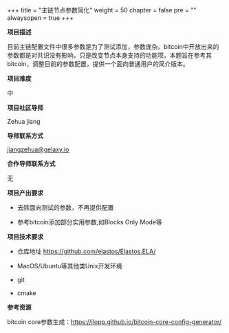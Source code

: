 +++
title = "主链节点参数简化"
weight = 50
chapter = false
pre = ""
alwaysopen = true
+++

**项目描述**

目前主链配置文件中很多参数是为了测试添加，参数庞杂。bitcoin中开放出来的参数都是对共识没有影响，只是改变节点本身支持的功能项，本题旨在参考其bitcoin，调整目前的参数配置，提供一个面向普通用户的简介版本。

**项目难度**

中

**项目社区导师**

Zehua jiang

**导师联系方式**

jiangzehua@gelaxy.io

**合作导师联系方式**

无

**项目产出要求**

* 去除面向测试的参数，不再提供配置

* 参考bitcoin添加部分实用参数,如Blocks Only Mode等

  

**项目技术要求**

* 仓库地址 https://github.com/elastos/Elastos.ELA/

* MacOS/Ubuntu等其他类Unix开发环境

* git

* cmake

  
  
**参考资源**

bitcoin core参数生成：https://jlopp.github.io/bitcoin-core-config-generator/





